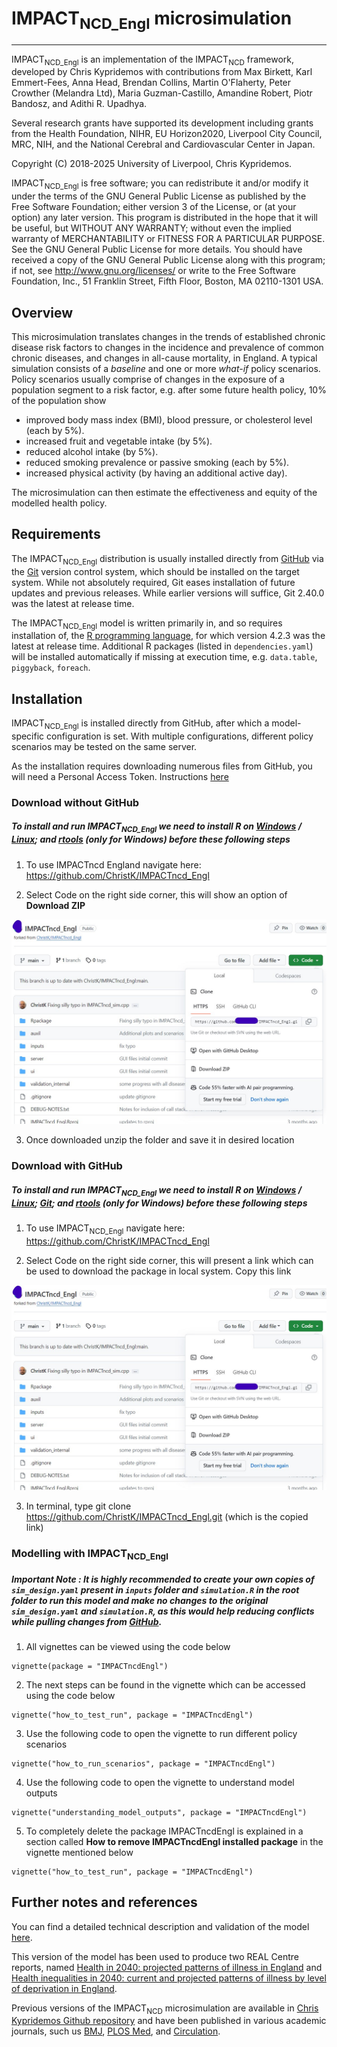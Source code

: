 # IMPACT<sub>NCD_Engl</sub> microsimulation

--------------------------------------------------------------------------------

IMPACT<sub>NCD_Engl</sub> is an implementation of the IMPACT<sub>NCD</sub> framework, developed by Chris
Kypridemos with contributions from Max Birkett, Karl Emmert-Fees, Anna Head, Brendan Collins, Martin O'Flaherty,
Peter Crowther (Melandra Ltd), Maria Guzman-Castillo, Amandine Robert, Piotr Bandosz, and Adithi R. Upadhya. 

Several research grants have supported its development including grants from the Health Foundation,
NIHR, EU Horizon2020, Liverpool City Council, MRC, NIH, and the National Cerebral and Cardiovascular Center in Japan.  

Copyright (C) 2018-2025 University of Liverpool, Chris Kypridemos.

IMPACT<sub>NCD_Engl</sub> is free software; you can redistribute it and/or modify it under the
terms of the GNU General Public License as published by the Free Software
Foundation; either version 3 of the License, or (at your option) any later
version. This program is distributed in the hope that it will be useful, but
WITHOUT ANY WARRANTY; without even the implied warranty of MERCHANTABILITY or
FITNESS FOR A PARTICULAR PURPOSE. See the GNU General Public License for more
details. You should have received a copy of the GNU General Public License along
with this program; if not, see <http://www.gnu.org/licenses/> or write to the
Free Software Foundation, Inc., 51 Franklin Street, Fifth Floor, Boston, MA
02110-1301 USA.


## Overview

This microsimulation translates changes in the trends of established chronic disease risk factors to changes in the incidence and prevalence of common chronic
diseases, and changes in all-cause mortality, in England. A typical simulation consists of a *baseline* and one or more *what-if* policy scenarios. Policy scenarios usually comprise of changes in the exposure of a population segment to a risk factor, e.g. after some future health policy, 10% of the population show 

- improved body mass index (BMI), blood pressure, or cholesterol level (each by 5%).
- increased fruit and vegetable intake (by 5%).
- reduced alcohol intake (by 5%).
- reduced smoking prevalence or passive smoking (each by 5%).
- increased physical activity (by having an additional active day).

The microsimulation can then estimate the effectiveness and equity of the modelled health policy. 

## Requirements

The IMPACT<sub>NCD_Engl</sub> distribution is usually installed directly from [GitHub](https://github.com/ChristK/IMPACTncd_Engl/) via the [Git](https://git-scm.com/) version control system, which should be installed on the target system. While not absolutely required, Git eases installation of future updates and previous releases. While earlier versions will suffice, Git 2.40.0 was the latest at release time.

The IMPACT<sub>NCD_Engl</sub> model is written primarily in, and so requires installation of, the [R programming language](https://cran.r-project.org/), for which version 4.2.3 was the latest at release time. Additional R packages (listed in `dependencies.yaml`) will be installed automatically if missing at execution time, e.g. `data.table`, `piggyback`, `foreach`.

## Installation

IMPACT<sub>NCD_Engl</sub> is installed directly from GitHub, after which a model-specific configuration is set. With multiple configurations, different policy scenarios may be tested on the same server. 

As the installation requires downloading numerous files from GitHub, you will need a Personal Access Token. Instructions [here](https://github.com/ChristK/IMPACTncd_Engl/blob/main/installation_docs/installing_git.md#setting-a-personal-access-token) 

### Download without GitHub

##### To install and run IMPACT<sub>NCD_Engl</sub> we need to install R on [Windows](installation_docs/installing_R_on_windows.md) / [Linux](installation_docs/installing_R_on_linux.md); and [rtools](installation_docs/installing_rtools_on_windows.md) (only for Windows) before these following steps

1. To use IMPACTncd England navigate here: https://github.com/ChristK/IMPACTncd_Engl 

2. Select Code on the right side corner, this will show an option of **Download ZIP**

![](installation_docs/img/Github_4.jpeg)

3. Once downloaded unzip the folder and save it in desired location


### Download with GitHub

##### To install and run IMPACT<sub>NCD_Engl</sub> we need to install R on [Windows](installation_docs/installing_R_on_windows.md) / [Linux](installation_docs/installing_R_on_linux.md); [Git](installation_docs/installing_git.md); and [rtools](installation_docs/installing_rtools_on_windows.md) (only for Windows) before these following steps

1. To use IMPACT<sub>NCD_Engl</sub> navigate here: https://github.com/ChristK/IMPACTncd_Engl 

2. Select Code on the right side corner, this will present a link which can be used to download the package in local system. Copy this link

![](installation_docs/img/Github_4.jpeg)


3. In terminal, type git clone https://github.com/ChristK/IMPACTncd_Engl.git (which is the copied link) 


### Modelling with IMPACT<sub>NCD_Engl</sub>


##### Important Note : It is highly recommended to create your own copies of `sim_design.yaml` present in `inputs` folder and `simulation.R` in the root folder to run this model and make no changes to the original `sim_design.yaml` and `simulation.R`, as this would help reducing conflicts while pulling changes from [GitHub](https://github.com/ChristK/IMPACTncd_Engl). 

1. All vignettes can be viewed using the code below 

```{r}
vignette(package = "IMPACTncdEngl")
```

2. The next steps can be found in the vignette which can be accessed using the code below

```{r}
vignette("how_to_test_run", package = "IMPACTncdEngl")
```

3. Use the following code to open the vignette to run different policy scenarios

```{r}
vignette("how_to_run_scenarios", package = "IMPACTncdEngl")
```

4. Use the following code to open the vignette to understand model outputs 

```{r}
vignette("understanding_model_outputs", package = "IMPACTncdEngl")
```

5. To completely delete the package IMPACTncdEngl is explained in a section called **How to remove IMPACTncdEngl installed package** in the vignette mentioned below

```{r}
vignette("how_to_test_run", package = "IMPACTncdEngl")
```

## Further notes and references

You can find a detailed technical description and validation of the model [here](https://www.health.org.uk/sites/default/files/2023-07/REAL_Insights_Technical%20appendix.pdf).

This version of the model has been used to produce two REAL Centre reports, named [Health in 2040: projected patterns of illness in England](https://www.health.org.uk/publications/health-in-2040) and [Health inequalities in 2040: current and projected patterns of illness by level of deprivation in England](https://www.health.org.uk/publications/reports/health-inequalities-in-2040).

Previous versions of the IMPACT<sub>NCD</sub> microsimulation are available in [Chris Kypridemos Github repository](https://github.com/ChristK) and have been published in various academic journals, such us [BMJ](https://doi.org/10.1136/bmj.i2793), [PLOS Med](https://doi.org/10.1371/journal.pmed.1002573), and [Circulation](https://doi.org/10.1161/CIRCULATIONAHA.118.036751).
